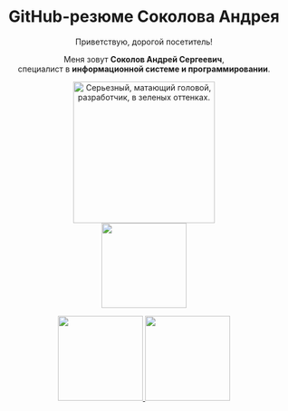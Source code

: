<body>
	<head>
		<div class="main_header" align="center">
    		<h1>GitHub-резюме Соколова Андрея</h1>
    		<p>Приветствую, дорогой посетитель!
			<p>Меня зовут <strong>Соколов Андрей Сергеевич</strong>,<br />специалист в <strong>информационной системе и программировании</strong>.</p>
			<img src="https://i.giphy.com/media/v1.Y2lkPTc5MGI3NjExZjYzZ3VyeHN6aDZkeHp2ZW5uNXl3ZXBxc3d0eGpkbmFicWs0a3N1cyZlcD12MV9pbnRlcm5hbF9naWZfYnlfaWQmY3Q9cw/gjrYDwbjnK8x36xZIO/giphy.gif" height="250" alt="Серьезный, матающий головой, разработчик, в зеленых оттенках.">
			<div>
				<a href="https://github.com/HackLucky/github-profile-views-counter">
				    <img width="150px" src="https://komarev.com/ghpvc/?username=HackLucky&color=green">
				</a>
			</div>
		</div>
	</head>
	<body>
		<p align='center'>
		   <a href="https://github-readme-stats.vercel.app/api?username=HackLucky&show_icons=true&count_private=true&locale=ru&theme=merko">
		       <img height=150px src="https://github-readme-stats.vercel.app/api?username=HackLucky&show_icons=true&count_private=true&card_width=500px&locale=ru&theme=merko"/>
		   </a>
		   <a href="https://github.com/HackLucky/github-readme-stats&locale=ru&theme=merko">
		       <img height=150px src="https://github-readme-stats.vercel.app/api/top-langs/?username=HackLucky&layout=compact&card_width=350px&locale=ru&theme=merko"/>
		   </a>
		</p>
	</body>
<!--
<div class="contacts">
  <a>
    <img src=""></img>
  </a>
</div>
- 👋 Hi, I’m @HackLucky
- 👀 I’m interested in ...
- 🌱 I’m currently learning ...
- 💞️ I’m looking to collaborate on ...
- 📫 How to reach me ...
- 😄 Pronouns: ...
- ⚡ Fun fact: ...
-->
</body>
</html>


<!---
HackLucky/HackLucky is a ✨ special ✨ repository because its `README.md` (this file) appears on your GitHub profile.
You can click the Preview link to take a look at your changes.
--->
